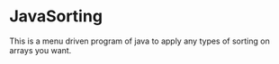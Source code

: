 # JavaSorting
This is a menu driven program of java to apply any types of sorting on arrays you want.
